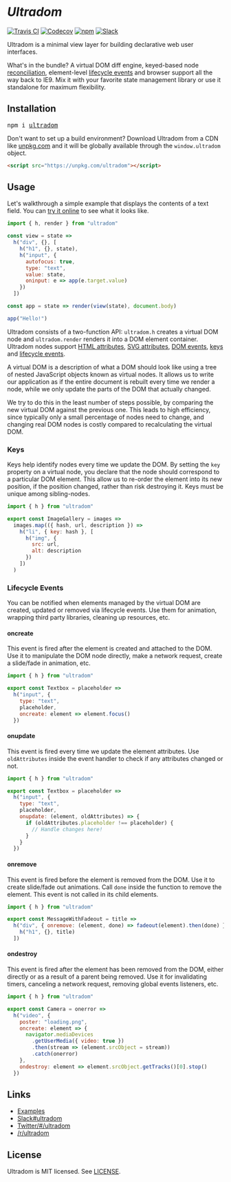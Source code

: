 # _Ultradom_

[![Travis CI](https://img.shields.io/travis/jorgebucaran/ultradom/master.svg)](https://travis-ci.org/jorgebucaran/ultradom)
[![Codecov](https://img.shields.io/codecov/c/github/jorgebucaran/ultradom/master.svg)](https://codecov.io/gh/jorgebucaran/ultradom)
[![npm](https://img.shields.io/npm/v/ultradom.svg)](https://www.npmjs.org/package/ultradom)
[![Slack](https://hyperappjs.herokuapp.com/badge.svg)](https://hyperappjs.herokuapp.com "#ultradom")

Ultradom is a minimal view layer for building declarative web user interfaces.

What's in the bundle? A virtual DOM diff engine, keyed-based node [reconciliation](#keys), element-level [lifecycle events](#lifecycle-events) and browser support all the way back to IE9. Mix it with your favorite state management library or use it standalone for maximum flexibility.

## Installation

<pre>
npm i <a href=https://www.npmjs.com/package/ultradom>ultradom</a>
</pre>

Don't want to set up a build environment? Download Ultradom from a CDN like [unpkg.com](https://unpkg.com/ultradom) and it will be globally available through the `window.ultradom` object.

```html
<script src="https://unpkg.com/ultradom"></script>
```

## Usage

Let's walkthrough a simple example that displays the contents of a text field. You can [try it online](https://codepen.io/jorgebucaran/pen/KoqxGW) to see what it looks like.

```js
import { h, render } from "ultradom"

const view = state =>
  h("div", {}, [
    h("h1", {}, state),
    h("input", {
      autofocus: true,
      type: "text",
      value: state,
      oninput: e => app(e.target.value)
    })
  ])

const app = state => render(view(state), document.body)

app("Hello!")
```

Ultradom consists of a two-function API: `ultradom.h` creates a virtual DOM node and `ultradom.render` renders it into a DOM element container. Ultradom nodes support [HTML attributes](https://developer.mozilla.org/en-US/docs/Web/HTML/Attributes), [SVG attributes](https://developer.mozilla.org/en-US/docs/Web/SVG/Attribute), [DOM events](https://developer.mozilla.org/en-US/docs/Web/Events), [keys](#keys) and [lifecycle events](#lifecycle-events).

A virtual DOM is a description of what a DOM should look like using a tree of nested JavaScript objects known as virtual nodes. It allows us to write our application as if the entire document is rebuilt every time we render a node, while we only update the parts of the DOM that actually changed.

We try to do this in the least number of steps possible, by comparing the new virtual DOM against the previous one. This leads to high efficiency, since typically only a small percentage of nodes need to change, and changing real DOM nodes is costly compared to recalculating the virtual DOM.

### Keys

Keys help identify nodes every time we update the DOM. By setting the `key` property on a virtual node, you declare that the node should correspond to a particular DOM element. This allow us to re-order the element into its new position, if the position changed, rather than risk destroying it. Keys must be unique among sibling-nodes.

```jsx
import { h } from "ultradom"

export const ImageGallery = images =>
  images.map(({ hash, url, description }) =>
    h("li", { key: hash }, [
      h("img", {
        src: url,
        alt: description
      })
    ])
  )
```

### Lifecycle Events

You can be notified when elements managed by the virtual DOM are created, updated or removed via lifecycle events. Use them for animation, wrapping third party libraries, cleaning up resources, etc.

#### oncreate

This event is fired after the element is created and attached to the DOM. Use it to manipulate the DOM node directly, make a network request, create a slide/fade in animation, etc.

```jsx
import { h } from "ultradom"

export const Textbox = placeholder =>
  h("input", {
    type: "text",
    placeholder,
    oncreate: element => element.focus()
  })
```

#### onupdate

This event is fired every time we update the element attributes. Use `oldAttributes` inside the event handler to check if any attributes changed or not.

```jsx
import { h } from "ultradom"

export const Textbox = placeholder =>
  h("input", {
    type: "text",
    placeholder,
    onupdate: (element, oldAttributes) => {
      if (oldAttributes.placeholder !== placeholder) {
        // Handle changes here!
      }
    }
  })
```

#### onremove

This event is fired before the element is removed from the DOM. Use it to create slide/fade out animations. Call `done` inside the function to remove the element. This event is not called in its child elements.

```jsx
import { h } from "ultradom"

export const MessageWithFadeout = title =>
  h("div", { onremove: (element, done) => fadeout(element).then(done) }, [
    h("h1", {}, title)
  ])
```

#### ondestroy

This event is fired after the element has been removed from the DOM, either directly or as a result of a parent being removed. Use it for invalidating timers, canceling a network request, removing global events listeners, etc.

```jsx
import { h } from "ultradom"

export const Camera = onerror =>
  h("video", {
    poster: "loading.png",
    oncreate: element => {
      navigator.mediaDevices
        .getUserMedia({ video: true })
        .then(stream => (element.srcObject = stream))
        .catch(onerror)
    },
    ondestroy: element => element.srcObject.getTracks()[0].stop()
  })
```

## Links

* [Examples](https://codepen.io/search/pens?q=ultradom&page=1&order=popularity&depth=everything&show_forks=false)
* [Slack#ultradom](https://hyperappjs.herokuapp.com)
* [Twitter/#/ultradom](https://twitter.com/hashtag/ultradom)
* [/r/ultradom](https://www.reddit.com/r/ultradom)

## License

Ultradom is MIT licensed. See [LICENSE](/LICENSE.md).
